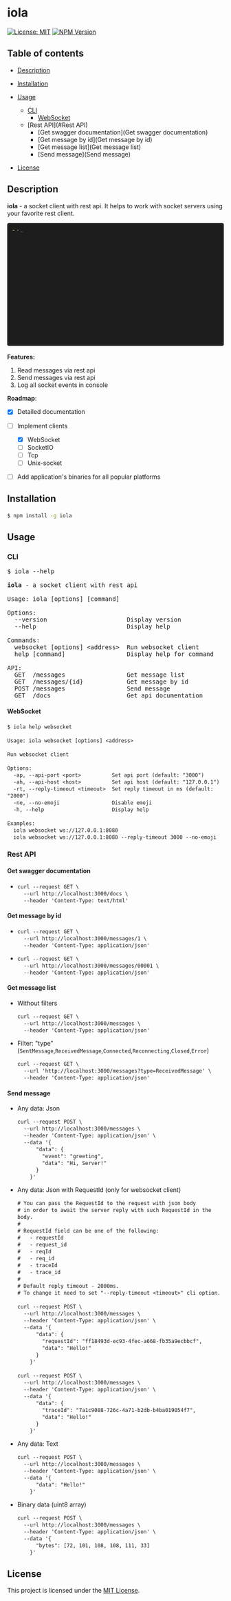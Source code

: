 # iola

[![License: MIT](https://img.shields.io/github/license/pvarentsov/iola)](https://github.com/pvarentsov/iola/blob/main/LICENSE)
[![NPM Version](https://img.shields.io/npm/v/iola.svg)](https://www.npmjs.com/package/iola)

## Table of contents

<!-- toc -->

- [Description](#Description)
- [Installation](#Installation)
- [Usage](#Usage)
  * [CLI](#CLI)
    * [WebSocket](#WebSocket)
  * [Rest API](#Rest API)
    * [Get swagger documentation](Get swagger documentation)
    * [Get message by id](Get message by id)
    * [Get message list](Get message list)
    * [Send message](Send message)
    
- [License](#License)

<!-- tocstop -->

## Description

**iola** - a socket client with rest api. It helps to work with socket servers using your favorite rest client.

<p align="center"> 
  <img src="./demo/iola-demo.gif">
</p>

**Features:**

1. Read messages via rest api
2. Send messages via rest api
3. Log all socket events in console

**Roadmap**:
- [x] Detailed documentation
- [ ] Implement clients
  - [x] WebSocket
  - [ ] SocketIO
  - [ ] Tcp
  - [ ] Unix-socket
- [ ] Add application's binaries for all popular platforms


## Installation
```bash
$ npm install -g iola
```
## Usage

### CLI

<pre>
$ iola --help

<b>iola</b> - a socket client with rest api

Usage: iola [options] [command]

Options:
  --version                      Display version
  --help                         Display help

Commands:
  websocket [options] &lt;address>  Run websocket client
  help [command]                 Display help for command

API:
  GET  /messages                 Get message list
  GET  /messages/{id}            Get message by id
  POST /messages                 Send message 
  GET  /docs                     Get api documentation
</pre>

#### WebSocket

```text
$ iola help websocket
 
Usage: iola websocket [options] <address>

Run websocket client

Options:
  -ap, --api-port <port>          Set api port (default: "3000")
  -ah, --api-host <host>          Set api host (default: "127.0.0.1")
  -rt, --reply-timeout <timeout>  Set reply timeout in ms (default: "2000")
  -ne, --no-emoji                 Disable emoji
  -h, --help                      Display help

Examples: 
  iola websocket ws://127.0.0.1:8080 
  iola websocket ws://127.0.0.1:8080 --reply-timeout 3000 --no-emoji
```

### Rest API

#### Get swagger documentation

* ```shell
  curl --request GET \
    --url http://localhost:3000/docs \
    --header 'Content-Type: text/html'
  ```

#### Get message by id

* ```shell
  curl --request GET \
    --url http://localhost:3000/messages/1 \
    --header 'Content-Type: application/json'
  ```

* ```shell
  curl --request GET \
    --url http://localhost:3000/messages/00001 \
    --header 'Content-Type: application/json'
  ```

#### Get message list

* Without filters
  
  ```shell
  curl --request GET \
    --url http://localhost:3000/messages \
    --header 'Content-Type: application/json'
  ```
* Filter: "type" (`SentMessage`,`ReceivedMessage`,`Connected`,`Reconnecting`,`Closed`,`Error`)

  ```shell
  curl --request GET \
    --url 'http://localhost:3000/messages?type=ReceivedMessage' \
    --header 'Content-Type: application/json'
  ```

#### Send message

* Any data: Json
  ```shell
  curl --request POST \
    --url http://localhost:3000/messages \
    --header 'Content-Type: application/json' \
    --data '{
        "data": {
          "event": "greeting",
          "data": "Hi, Server!"
        }
      }'
  ``` 
* Any data: Json with RequestId (only for websocket client)

  ```shell
  # You can pass the RequestId to the request with json body
  # in order to await the server reply with such RequestId in the body.
  #
  # RequestId field can be one of the following: 
  #   - requestId
  #   - request_id
  #   - reqId
  #   - req_id
  #   - traceId
  #   - trace_id
  #
  # Default reply timeout - 2000ms. 
  # To change it need to set "--reply-timeout <timeout>" cli option.
  
  curl --request POST \
    --url http://localhost:3000/messages \
    --header 'Content-Type: application/json' \
    --data '{
        "data": {
          "requestId": "ff18493d-ec93-4fec-a668-fb35a9ecbbcf",
          "data": "Hello!"
        }
      }'
  
  curl --request POST \
    --url http://localhost:3000/messages \
    --header 'Content-Type: application/json' \
    --data '{
        "data": {
          "traceId": "7a1c9088-726c-4a71-b2db-b4ba019054f7",
          "data": "Hello!"
        }
      }'  
  ``` 

* Any data: Text
  
  ```shell
  curl --request POST \
    --url http://localhost:3000/messages \
    --header 'Content-Type: application/json' \
    --data '{
        "data": "Hello!"
      }'
  ```
* Binary data (uint8 array) 
  
  ```shell
  curl --request POST \
    --url http://localhost:3000/messages \
    --header 'Content-Type: application/json' \
    --data '{
        "bytes": [72, 101, 108, 108, 111, 33]
      }'
  ```
  
## License

This project is licensed under the [MIT License](https://github.com/pvarentsov/iola/blob/main/LICENSE).
